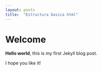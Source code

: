 ```yaml
---
layout: posts
title:  "Estructura basica html"
---
```


# Welcome

**Hello world**, this is my first Jekyll blog post.

I hope you like it!
